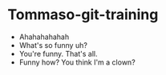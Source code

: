 # Tommaso-git-training

* Ahahahahahah
* What's so funny uh?
* You're funny. That's all.
* Funny how? You think I'm a clown?
